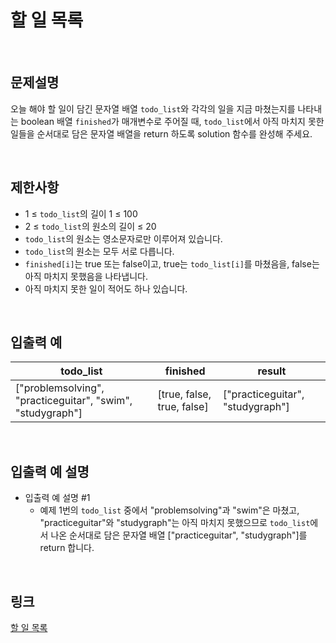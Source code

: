 # 할 일 목록

<br>

## 문제설명
오늘 해야 할 일이 담긴 문자열 배열 `todo_list`와 각각의 일을 지금 마쳤는지를 나타내는 boolean 배열 `finished`가 매개변수로 주어질 때, `todo_list`에서 아직 마치지 못한 일들을 순서대로 담은 문자열 배열을 return 하도록 solution 함수를 완성해 주세요.

<br>

## 제한사항
- 1 ≤ `todo_list`의 길이 1 ≤ 100
- 2 ≤ `todo_list`의 원소의 길이 ≤ 20
- `todo_list`의 원소는 영소문자로만 이루어져 있습니다.
- `todo_list`의 원소는 모두 서로 다릅니다.
- `finished[i]`는 true 또는 false이고, true는 `todo_list[i]`를 마쳤음을, false는 아직 마치지 못했음을 나타냅니다.
- 아직 마치지 못한 일이 적어도 하나 있습니다.

<br>

## 입출력 예
| todo_list | finished | result |
|---|---|---|
| ["problemsolving", "practiceguitar", "swim", "studygraph"] | [true, false, true, false] | ["practiceguitar", "studygraph"] |

<br>

## 입출력 예 설명
- 입출력 예 설명 #1
    - 예제 1번의 `todo_list` 중에서 "problemsolving"과 "swim"은 마쳤고, "practiceguitar"와 "studygraph"는 아직 마치지 못했으므로 `todo_list`에서 나온 순서대로 담은 문자열 배열 ["practiceguitar", "studygraph"]를 return 합니다.

<br>

## 링크
[할 일 목록](https://school.programmers.co.kr/learn/courses/30/lessons/181885)
